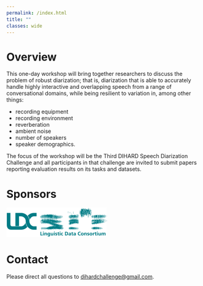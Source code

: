 ```yaml
---
permalink: /index.html
title: ""
classes: wide
---
```



# Overview
This one-day workshop will bring together researchers to discuss the problem of robust diarization;
that is, diarization that is able to accurately handle highly interactive and overlapping speech from a range
of conversational domains, while being resilient to variation in, among other things:

* recording equipment
* recording environment
* reverberation
* ambient noise
* number of speakers
* speaker demographics.

The focus of the workshop will be the Third DIHARD Speech Diarization Challenge and all participants in that
challenge are invited to submit papers reporting evaluation results on its tasks and datasets.


# Sponsors
[![](images/LDClogo.png)](https://www.ldc.upenn.edu/)

# Contact
Please direct all questions to [dihardchallenge@gmail.com](mailto:dihardchallenge@gmail.com).